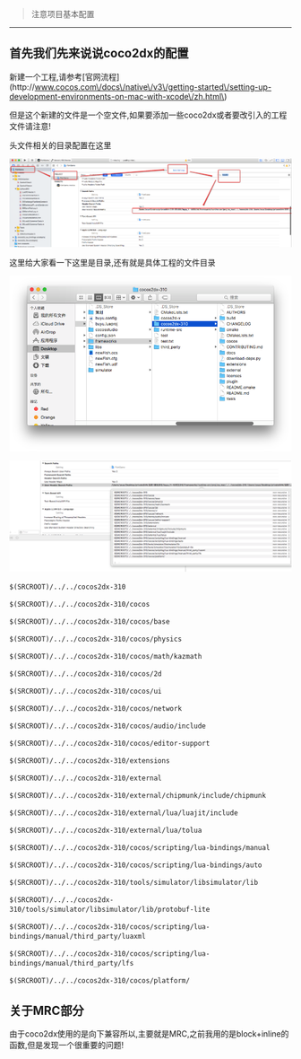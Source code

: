 > 注意项目基本配置

---

## 首先我们先来说说coco2dx的配置

新建一个工程,请参考\[官网流程\]\(http:\/\/www.cocos.com\/docs\/native\/v3\/getting-started\/setting-up-development-environments-on-mac-with-xcode\/zh.html\)

但是这个新建的文件是一个空文件,如果要添加一些coco2dx或者要改引入的工程文件请注意!

头文件相关的目录配置在这里

![](/assets/Snip20161121_3.png)

这里给大家看一下这里是目录,还有就是具体工程的文件目录

![](/assets/Snip20161121_5.png)

![](/assets/Snip20161121_7.png)

`$(SRCROOT)/../../cocos2dx-310`

`$(SRCROOT)/../../cocos2dx-310/cocos`

`$(SRCROOT)/../../cocos2dx-310/cocos/base`

`$(SRCROOT)/../../cocos2dx-310/cocos/physics`

`$(SRCROOT)/../../cocos2dx-310/cocos/math/kazmath`

`$(SRCROOT)/../../cocos2dx-310/cocos/2d`

`$(SRCROOT)/../../cocos2dx-310/cocos/ui`

`$(SRCROOT)/../../cocos2dx-310/cocos/network`

`$(SRCROOT)/../../cocos2dx-310/cocos/audio/include`

`$(SRCROOT)/../../cocos2dx-310/cocos/editor-support`

`$(SRCROOT)/../../cocos2dx-310/extensions`

`$(SRCROOT)/../../cocos2dx-310/external`

`$(SRCROOT)/../../cocos2dx-310/external/chipmunk/include/chipmunk`

`$(SRCROOT)/../../cocos2dx-310/external/lua/luajit/include`

`$(SRCROOT)/../../cocos2dx-310/external/lua/tolua`

`$(SRCROOT)/../../cocos2dx-310/cocos/scripting/lua-bindings/manual`

`$(SRCROOT)/../../cocos2dx-310/cocos/scripting/lua-bindings/auto`

`$(SRCROOT)/../../cocos2dx-310/tools/simulator/libsimulator/lib`

`$(SRCROOT)/../../cocos2dx-310/tools/simulator/libsimulator/lib/protobuf-lite`

`$(SRCROOT)/../../cocos2dx-310/cocos/scripting/lua-bindings/manual/third_party/luaxml`

`$(SRCROOT)/../../cocos2dx-310/cocos/scripting/lua-bindings/manual/third_party/lfs`

`$(SRCROOT)/../../cocos2dx-310/cocos/platform/`



## 关于MRC部分

由于coco2dx使用的是向下兼容所以,主要就是MRC,之前我用的是block+inline的函数,但是发现一个很重要的问题!





